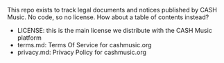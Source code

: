 This repo exists to track legal documents and notices published by CASH Music. No
code, so no license. How about a table of contents instead?

 - LICENSE: this is the main license we distribute with the CASH Music platform
 - terms.md: Terms Of Service for cashmusic.org
 - privacy.md: Privacy Policy for cashmusic.org